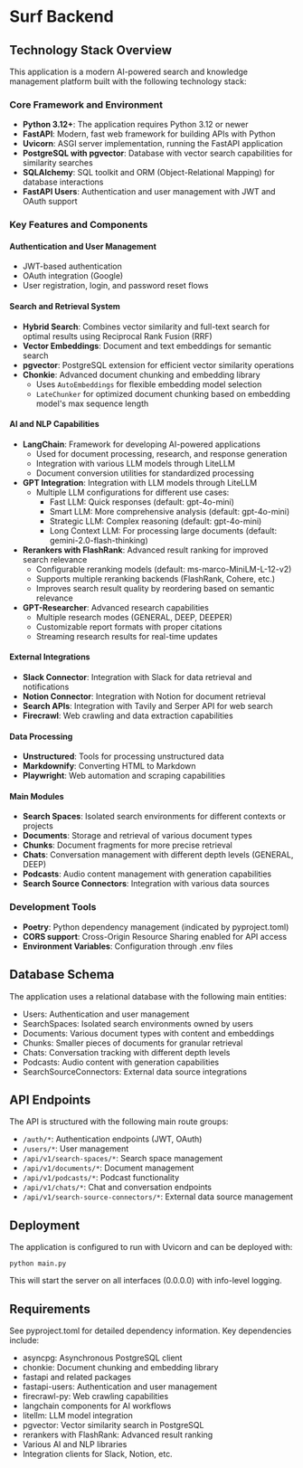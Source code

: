 # Surf Backend

## Technology Stack Overview

This application is a modern AI-powered search and knowledge management platform built with the following technology stack:

### Core Framework and Environment
- **Python 3.12+**: The application requires Python 3.12 or newer
- **FastAPI**: Modern, fast web framework for building APIs with Python
- **Uvicorn**: ASGI server implementation, running the FastAPI application
- **PostgreSQL with pgvector**: Database with vector search capabilities for similarity searches
- **SQLAlchemy**: SQL toolkit and ORM (Object-Relational Mapping) for database interactions
- **FastAPI Users**: Authentication and user management with JWT and OAuth support

### Key Features and Components

#### Authentication and User Management
- JWT-based authentication
- OAuth integration (Google)
- User registration, login, and password reset flows

#### Search and Retrieval System
- **Hybrid Search**: Combines vector similarity and full-text search for optimal results using Reciprocal Rank Fusion (RRF)
- **Vector Embeddings**: Document and text embeddings for semantic search
- **pgvector**: PostgreSQL extension for efficient vector similarity operations
- **Chonkie**: Advanced document chunking and embedding library
  - Uses `AutoEmbeddings` for flexible embedding model selection
  - `LateChunker` for optimized document chunking based on embedding model's max sequence length

#### AI and NLP Capabilities
- **LangChain**: Framework for developing AI-powered applications
  - Used for document processing, research, and response generation
  - Integration with various LLM models through LiteLLM
  - Document conversion utilities for standardized processing
- **GPT Integration**: Integration with LLM models through LiteLLM
  - Multiple LLM configurations for different use cases:
    - Fast LLM: Quick responses (default: gpt-4o-mini)
    - Smart LLM: More comprehensive analysis (default: gpt-4o-mini)
    - Strategic LLM: Complex reasoning (default: gpt-4o-mini)
    - Long Context LLM: For processing large documents (default: gemini-2.0-flash-thinking)
- **Rerankers with FlashRank**: Advanced result ranking for improved search relevance
  - Configurable reranking models (default: ms-marco-MiniLM-L-12-v2)
  - Supports multiple reranking backends (FlashRank, Cohere, etc.)
  - Improves search result quality by reordering based on semantic relevance
- **GPT-Researcher**: Advanced research capabilities
  - Multiple research modes (GENERAL, DEEP, DEEPER)
  - Customizable report formats with proper citations
  - Streaming research results for real-time updates

#### External Integrations
- **Slack Connector**: Integration with Slack for data retrieval and notifications
- **Notion Connector**: Integration with Notion for document retrieval
- **Search APIs**: Integration with Tavily and Serper API for web search
- **Firecrawl**: Web crawling and data extraction capabilities

#### Data Processing
- **Unstructured**: Tools for processing unstructured data
- **Markdownify**: Converting HTML to Markdown
- **Playwright**: Web automation and scraping capabilities

#### Main Modules
- **Search Spaces**: Isolated search environments for different contexts or projects
- **Documents**: Storage and retrieval of various document types
- **Chunks**: Document fragments for more precise retrieval
- **Chats**: Conversation management with different depth levels (GENERAL, DEEP)
- **Podcasts**: Audio content management with generation capabilities
- **Search Source Connectors**: Integration with various data sources

### Development Tools
- **Poetry**: Python dependency management (indicated by pyproject.toml)
- **CORS support**: Cross-Origin Resource Sharing enabled for API access
- **Environment Variables**: Configuration through .env files

## Database Schema

The application uses a relational database with the following main entities:
- Users: Authentication and user management
- SearchSpaces: Isolated search environments owned by users
- Documents: Various document types with content and embeddings
- Chunks: Smaller pieces of documents for granular retrieval
- Chats: Conversation tracking with different depth levels
- Podcasts: Audio content with generation capabilities
- SearchSourceConnectors: External data source integrations

## API Endpoints

The API is structured with the following main route groups:
- `/auth/*`: Authentication endpoints (JWT, OAuth)
- `/users/*`: User management
- `/api/v1/search-spaces/*`: Search space management
- `/api/v1/documents/*`: Document management
- `/api/v1/podcasts/*`: Podcast functionality
- `/api/v1/chats/*`: Chat and conversation endpoints
- `/api/v1/search-source-connectors/*`: External data source management

## Deployment

The application is configured to run with Uvicorn and can be deployed with:
```
python main.py
```

This will start the server on all interfaces (0.0.0.0) with info-level logging.

## Requirements

See pyproject.toml for detailed dependency information. Key dependencies include:
- asyncpg: Asynchronous PostgreSQL client
- chonkie: Document chunking and embedding library
- fastapi and related packages
- fastapi-users: Authentication and user management
- firecrawl-py: Web crawling capabilities
- langchain components for AI workflows
- litellm: LLM model integration
- pgvector: Vector similarity search in PostgreSQL
- rerankers with FlashRank: Advanced result ranking
- Various AI and NLP libraries
- Integration clients for Slack, Notion, etc.
